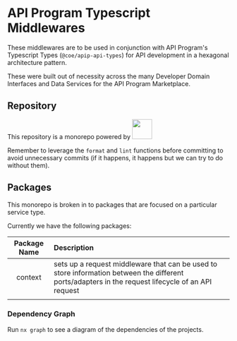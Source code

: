 # API Program Typescript Middlewares

These middlewares are to be used in conjunction with API Program's Typescript
Types (`@coe/apip-api-types`) for API development in a hexagonal
architecture pattern.

These were built out of necessity across the many Developer Domain 
Interfaces and Data Services for the API Program Marketplace.

## Repository

This repository is a monorepo powered by
<a alt="Nx logo" href="https://nx.dev" target="_blank" rel="noreferrer">
<img src="https://raw.githubusercontent.com/nrwl/nx/master/images/nx-logo.png" width="45">
</a>

Remember to leverage the `format` and `lint` functions before committing to
avoid unnecessary commits (if it happens, it happens but we can try to do without
them).

## Packages

This monorepo is broken in to packages that are focused on a particular service
type.

Currently we have the following packages:

| Package Name | Description |
| :----------: | :---------- |
| context      | sets up a request middleware that can be used to store information between the different ports/adapters in the request lifecycle of an API request |
|              |             |

### Dependency Graph

Run `nx graph` to see a diagram of the dependencies of the projects.
